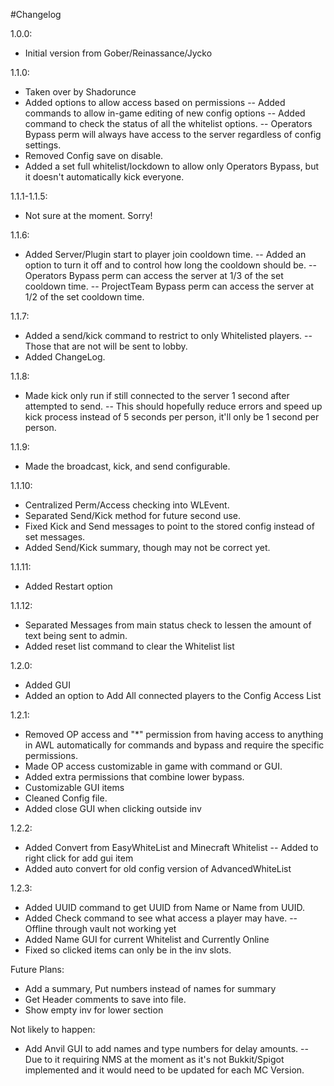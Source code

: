 #Changelog

1.0.0:
- Initial version from Gober/Reinassance/Jycko

1.1.0:
- Taken over by Shadorunce
- Added options to allow access based on permissions
-- Added commands to allow in-game editing of new config options
-- Added command to check the status of all the whitelist options.
-- Operators Bypass perm will always have access to the server regardless of config settings.
- Removed Config save on disable.
- Added a set full whitelist/lockdown to allow only Operators Bypass, but it doesn't automatically kick everyone.

1.1.1-1.1.5:
- Not sure at the moment. Sorry!

1.1.6:
- Added Server/Plugin start to player join cooldown time.
-- Added an option to turn it off and to control how long the cooldown should be.
-- Operators Bypass perm can access the server at 1/3 of the set cooldown time.
-- ProjectTeam Bypass perm can access the server at 1/2 of the set cooldown time.

1.1.7:
- Added a send/kick command to restrict to only Whitelisted players.
-- Those that are not will be sent to lobby.
- Added ChangeLog.

1.1.8:
- Made kick only run if still connected to the server 1 second after attempted to send.
-- This should hopefully reduce errors and speed up kick process instead of 5 seconds per person, it'll only be 1 second per person.

1.1.9:
- Made the broadcast, kick, and send configurable.

1.1.10:
- Centralized Perm/Access checking into WLEvent.
- Separated Send/Kick method for future second use.
- Fixed Kick and Send messages to point to the stored config instead of set messages.
- Added Send/Kick summary, though may not be correct yet.

1.1.11:
- Added Restart option

1.1.12:
- Separated Messages from main status check to lessen the amount of text being sent to admin.
- Added reset list command to clear the Whitelist list

1.2.0:
- Added GUI
- Added an option to Add All connected players to the Config Access List

1.2.1:
- Removed OP access and "*" permission from having access to anything in AWL automatically for commands and bypass and require the specific permissions.
- Made OP access customizable in game with command or GUI.
- Added extra permissions that combine lower bypass.
- Customizable GUI items
- Cleaned Config file.
- Added close GUI when clicking outside inv

1.2.2:
- Added Convert from EasyWhiteList and Minecraft Whitelist
-- Added to right click for add gui item
- Added auto convert for old config version of AdvancedWhiteList

1.2.3:
- Added UUID command to get UUID from Name or Name from UUID.
- Added Check command to see what access a player may have.
-- Offline through vault not working yet
- Added Name GUI for current Whitelist and Currently Online
- Fixed so clicked items can only be in the inv slots.

Future Plans:
- Add a summary, Put numbers instead of names for summary
- Get Header comments to save into file.
- Show empty inv for lower section

Not likely to happen:
- Add Anvil GUI to add names and type numbers for delay amounts.
-- Due to it requiring NMS at the moment as it's not Bukkit/Spigot implemented and it would need to be updated for each MC Version.


